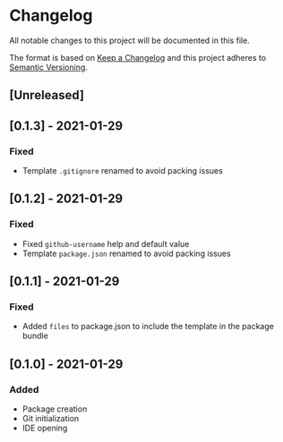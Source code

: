 # Changelog

All notable changes to this project will be documented in this file.

The format is based on [Keep a Changelog](http://keepachangelog.com/en/1.0.0/)
and this project adheres to [Semantic Versioning](http://semver.org/spec/v2.0.0.html).

## [Unreleased]

## [0.1.3] - 2021-01-29
### Fixed
- Template `.gitignore` renamed to avoid packing issues

## [0.1.2] - 2021-01-29
### Fixed
- Fixed `github-username` help and default value
- Template `package.json` renamed to avoid packing issues

## [0.1.1] - 2021-01-29
### Fixed
- Added `files` to package.json to include the template in the package bundle

## [0.1.0] - 2021-01-29
### Added
- Package creation
- Git initialization
- IDE opening
